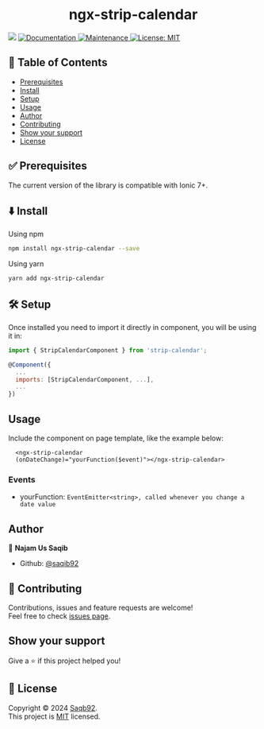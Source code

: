 <h1 align="center">ngx-strip-calendar</h1>
<p>
  <img src="https://img.shields.io/badge/version-0.0.1-blue.svg?cacheSeconds=2592000" />
  <a href="https://github.com/Saqib92/ngx-strip-calendar#readme">
    <img alt="Documentation" src="https://img.shields.io/badge/documentation-yes-brightgreen.svg" target="_blank" />
  </a>
  <a href="https://github.com/Saqib92/ngx-strip-calendar/graphs/commit-activity">
    <img alt="Maintenance" src="https://img.shields.io/badge/Maintained%3F-yes-green.svg" target="_blank" />
  </a>
  <a href="https://github.com/Saqib92/ngx-strip-calendar/blob/master/LICENSE">
    <img alt="License: MIT" src="https://img.shields.io/badge/License-MIT-yellow.svg" target="_blank" />
  </a>
</p>

## 📝 Table of Contents

- [Prerequisites](#prerequisites)
- [Install](#install)
- [Setup](#setup)
- [Usage](#usage)
- [Author](#author)
- [Contributing](#contributing)
- [Show your support](#support)
- [License](#license)

## ✅ Prerequisites <a name = "prerequisites"></a>

The current version of the library is compatible with Ionic 7+.

## ⬇️ Install <a name = "install"></a>

Using npm

```sh
npm install ngx-strip-calendar --save
```

Using yarn

```sh
yarn add ngx-strip-calendar
```

## 🛠 Setup <a name = "setup"></a>

Once installed you need to import it directly in component, you will be using it in:

```js
import { StripCalendarComponent } from 'strip-calendar';

@Component({
  ...
  imports: [StripCalendarComponent, ...],
  ...
})
```

## Usage <a name = "usage"></a>

Include the component on page template, like the example below:

```
  <ngx-strip-calendar
  (onDateChange)="yourFunction($event)"></ngx-strip-calendar>
```

### Events

- yourFunction: `EventEmitter<string>, called whenever you change a date value`

## Author <a name = "author"></a>

👤 **Najam Us Saqib**

- Github: [@saqib92](https://github.com/saqib92)

## 🤝 Contributing <a name = "contributing"></a>

Contributions, issues and feature requests are welcome!<br />
Feel free to check [issues page](https://github.com/saqib92/ngx-strip-calendar/issues).

## Show your support <a name = "support"></a>

Give a ⭐️ if this project helped you!

## 📝 License <a name = "license"></a>

Copyright © 2024 [Saqb92](https://github.com/saqib92).<br />
This project is [MIT](https://github.com/saqib92/ngx-strip-calendar/blob/master/LICENSE) licensed.
